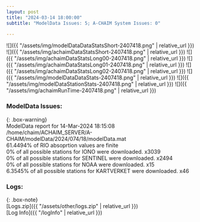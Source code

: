 ```yaml
---
layout: post
title: "2024-03-14 18:00:00"
subtitle: "ModelData Issues: 5; A-CHAIM System Issues: 0"

---
```


![]({{ "/assets/img/modelDataDataStatsShort-2407418.png" | relative_url }})
![]({{ "/assets/img/achaimDataStatsShort-2407418.png" | relative_url }})
![]({{ "/assets/img/achaimDataStatsLong00-2407418.png" | relative_url }})
![]({{ "/assets/img/achaimDataStatsLong01-2407418.png" | relative_url }})
![]({{ "/assets/img/achaimDataStatsLong02-2407418.png" | relative_url }})
![]({{ "/assets/img/modelDataDataStats-2407418.png" | relative_url }})
![]({{ "/assets/img/modelDataStationStats-2407418.png" | relative_url }})
![]({{ "/assets/img/achaimRunTime-2407418.png" | relative_url }})


### ModelData Issues:  
  
{: .box-warning}  
 ModelData report for 14-Mar-2024 18:15:08   
 /home/chaim/ACHAIM_SERVER/A-CHAIM/modelData/2024/074/18/modelData.mat   
 61.4494% of RIO absoprtion values are finite   
 0% of all possible stations for IONO were downloaded. x3039   
 0% of all possible stations for SENTINEL were downloaded. x2494   
 0% of all possible stations for NOAA were downloaded. x15   
 6.3545% of all possible stations for KARTVERKET were downloaded. x46   
  


### Logs:  
  
{: .box-note}  
[Logs.zip]({{ "/assets/other/logs.zip" | relative_url }})  
[Log Info]({{ "/logInfo" | relative_url }})  

